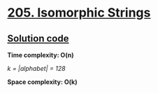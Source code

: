 # [205. Isomorphic Strings](https://leetcode.com/problems/isomorphic-strings/)

## [Solution code](https://github.com/alexengrig/leetcode/blob/main/src/main/java/dev/alexengrig/leetcode/_205_isomorphic_strings/Solution.java)

**Time complexity: O(n)**

_k = |alphabet| = 128_

**Space complexity: O(k)**
